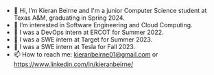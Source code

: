 - 👋 Hi, I’m Kieran Beirne and I'm a junior Computer Science student at Texas A&M, graduating in Spring 2024.
- 👀 I’m interested in Software Engineering and Cloud Computing.
- 🌱 I was a DevOps intern at ERCOT for Summer 2022.
- 🎯 I was a SWE intern at Target for Summer 2023.
- 🚗 I was a SWE intern at Tesla for Fall 2023.
- 📫 How to reach me: kieranbeirne01@gmail.com or https://www.linkedin.com/in/kieranbeirne/


<!---
kieranbeirne/kieranbeirne is a ✨ special ✨ repository because its `README.md` (this file) appears on your GitHub profile.
You can click the Preview link to take a look at your changes.
--->
